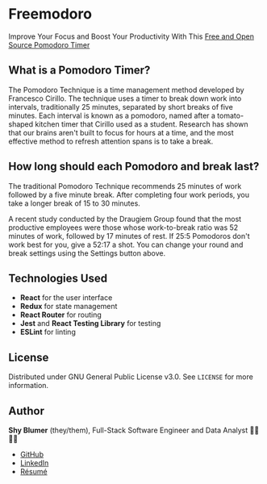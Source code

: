 # Freemodoro
Improve Your Focus and Boost Your Productivity With This [Free and Open Source Pomodoro Timer](https://freemodoro-cbc150480d4a.herokuapp.com/)

## What is a Pomodoro Timer?
The Pomodoro Technique is a time management method developed by Francesco Cirillo. The technique uses a timer to break down work into intervals, traditionally 25 minutes, separated by short breaks of five minutes. Each interval is known as a pomodoro, named after a tomato-shaped kitchen timer that Cirillo used as a student. Research has shown that our brains aren't built to focus for hours at a time, and the most effective method to refresh attention spans is to take a break.

## How long should each Pomodoro and break last?
The traditional Pomodoro Technique recommends 25 minutes of work followed by a five minute break. After completing four work periods, you take a longer break of 15 to 30 minutes.

A recent study conducted by the Draugiem Group found that the most productive employees were those whose work-to-break ratio was 52 minutes of work, followed by 17 minutes of rest. If 25:5 Pomodoros don't work best for you, give a 52:17 a shot. You can change your round and break settings using the Settings button above.

## Technologies Used
- **React** for the user interface
- **Redux** for state management
- **React Router** for routing
- **Jest** and **React Testing Library** for testing
- **ESLint** for linting

## License
Distributed under GNU General Public License v3.0. See `LICENSE` for more information.

## Author
**Shy Blumer** (they/them), Full-Stack Software Engineer and Data Analyst 🏳️‍🌈🏳️‍⚧️  
- [GitHub](https://github.com/shyblumer)
- [LinkedIn](https://www.linkedin.com/in/shyblumer/)
- [Résumé](https://www.imshy.net/resume)
